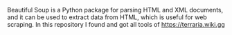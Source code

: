 Beautiful Soup is a Python package for parsing HTML and XML documents, and it can be used to extract data from HTML, which is useful for web scraping.
In this repository I found and got all tools of https://terraria.wiki.gg
